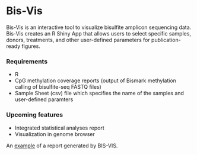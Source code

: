 # Bis-Vis
Bis-Vis is an interactive tool to visualize bisulfite amplicon sequencing data. Bis-Vis creates an R Shiny App that allows users to select specific samples, donors, treatments, and other user-defined parameters for publication-ready figures. 

### Requirements
- R
- CpG methylation coverage reports (output of Bismark methylation calling of bisulfite-seq FASTQ files)
- Sample Sheet (csv) file which specifies the name of the samples and user-defined paramters

### Upcoming features
- Integrated statistical analyses report
- Visualization in genome browser

An [example](https://onehitko.shinyapps.io/BIS_VIS_example/) of a report generated by BIS-VIS.

